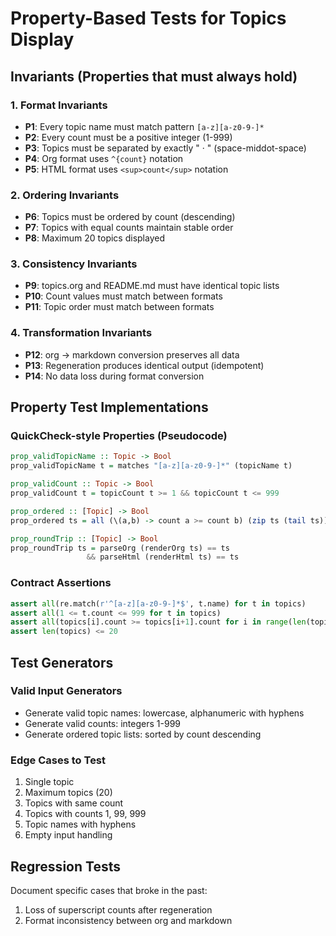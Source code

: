 # Property-Based Tests for Topics Display

## Invariants (Properties that must always hold)

### 1. Format Invariants
- **P1**: Every topic name must match pattern `[a-z][a-z0-9-]*`
- **P2**: Every count must be a positive integer (1-999)
- **P3**: Topics must be separated by exactly " · " (space-middot-space)
- **P4**: Org format uses `^{count}` notation
- **P5**: HTML format uses `<sup>count</sup>` notation

### 2. Ordering Invariants
- **P6**: Topics must be ordered by count (descending)
- **P7**: Topics with equal counts maintain stable order
- **P8**: Maximum 20 topics displayed

### 3. Consistency Invariants
- **P9**: topics.org and README.md must have identical topic lists
- **P10**: Count values must match between formats
- **P11**: Topic order must match between formats

### 4. Transformation Invariants
- **P12**: org -> markdown conversion preserves all data
- **P13**: Regeneration produces identical output (idempotent)
- **P14**: No data loss during format conversion

## Property Test Implementations

### QuickCheck-style Properties (Pseudocode)
```haskell
prop_validTopicName :: Topic -> Bool
prop_validTopicName t = matches "[a-z][a-z0-9-]*" (topicName t)

prop_validCount :: Topic -> Bool
prop_validCount t = topicCount t >= 1 && topicCount t <= 999

prop_ordered :: [Topic] -> Bool
prop_ordered ts = all (\(a,b) -> count a >= count b) (zip ts (tail ts))

prop_roundTrip :: [Topic] -> Bool
prop_roundTrip ts = parseOrg (renderOrg ts) == ts 
                 && parseHtml (renderHtml ts) == ts
```

### Contract Assertions
```python
assert all(re.match(r'^[a-z][a-z0-9-]*$', t.name) for t in topics)
assert all(1 <= t.count <= 999 for t in topics)
assert all(topics[i].count >= topics[i+1].count for i in range(len(topics)-1))
assert len(topics) <= 20
```

## Test Generators

### Valid Input Generators
- Generate valid topic names: lowercase, alphanumeric with hyphens
- Generate valid counts: integers 1-999
- Generate ordered topic lists: sorted by count descending

### Edge Cases to Test
1. Single topic
2. Maximum topics (20)
3. Topics with same count
4. Topics with counts 1, 99, 999
5. Topic names with hyphens
6. Empty input handling

## Regression Tests
Document specific cases that broke in the past:
1. Loss of superscript counts after regeneration
2. Format inconsistency between org and markdown